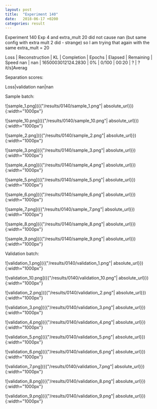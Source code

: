 ```yaml
---
layout: post
title:  "Experiment 140"
date:   2018-06-17 +0200
categories: result
---
```

Experiment 140
Exp 4 and extra_mult 20 did not cause nan (but same config with extra mult 2 did - strange) so I am trying that again with the same extra_mult = 20

Loss | Reconstruction | KL | Completion | Epochs | Elapsed | Remaining | Speed
nan | nan | 1650003012124.2830 | 0% | 0/100 | 00:20 | ? | ?it/s]Averag

Separation scores:

Loss|validation
nan|nan

Sample batch:

![sample_1.png]({{"/results/0140/sample_1.png"| absolute_url}}){:width="1000px"}

![sample_10.png]({{"/results/0140/sample_10.png"| absolute_url}}){:width="1000px"}

![sample_2.png]({{"/results/0140/sample_2.png"| absolute_url}}){:width="1000px"}

![sample_3.png]({{"/results/0140/sample_3.png"| absolute_url}}){:width="1000px"}

![sample_4.png]({{"/results/0140/sample_4.png"| absolute_url}}){:width="1000px"}

![sample_5.png]({{"/results/0140/sample_5.png"| absolute_url}}){:width="1000px"}

![sample_6.png]({{"/results/0140/sample_6.png"| absolute_url}}){:width="1000px"}

![sample_7.png]({{"/results/0140/sample_7.png"| absolute_url}}){:width="1000px"}

![sample_8.png]({{"/results/0140/sample_8.png"| absolute_url}}){:width="1000px"}

![sample_9.png]({{"/results/0140/sample_9.png"| absolute_url}}){:width="1000px"}

Validation batch:

![validation_1.png]({{"/results/0140/validation_1.png"| absolute_url}}){:width="1000px"}

![validation_10.png]({{"/results/0140/validation_10.png"| absolute_url}}){:width="1000px"}

![validation_2.png]({{"/results/0140/validation_2.png"| absolute_url}}){:width="1000px"}

![validation_3.png]({{"/results/0140/validation_3.png"| absolute_url}}){:width="1000px"}

![validation_4.png]({{"/results/0140/validation_4.png"| absolute_url}}){:width="1000px"}

![validation_5.png]({{"/results/0140/validation_5.png"| absolute_url}}){:width="1000px"}

![validation_6.png]({{"/results/0140/validation_6.png"| absolute_url}}){:width="1000px"}

![validation_7.png]({{"/results/0140/validation_7.png"| absolute_url}}){:width="1000px"}

![validation_8.png]({{"/results/0140/validation_8.png"| absolute_url}}){:width="1000px"}

![validation_9.png]({{"/results/0140/validation_9.png"| absolute_url}}){:width="1000px"}
